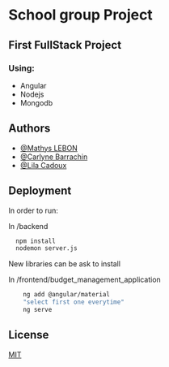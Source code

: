 # School group Project

## First FullStack Project 

###  Using:
- Angular
- Nodejs
- Mongodb



## Authors

- [@Mathys LEBON](https://github.com/SytHamMer)
- [@Carlyne Barrachin](https://github.com/carlyyne)
- [@Lila Cadoux](https://github.com/lilcdx)



## Deployment

In order to run:

In /backend
```bash
  npm install
  nodemon server.js
```
New libraries can be ask to install

In /frontend/budget_management_application
```bash
    ng add @angular/material
    "select first one everytime"
    ng serve
```

## License

[MIT](https://choosealicense.com/licenses/mit/)

